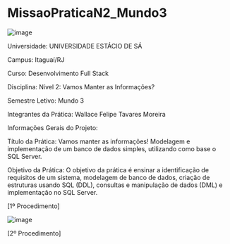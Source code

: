 # MissaoPraticaN2_Mundo3
 ![image](https://github.com/Wfelipetm/MissaoPraticaN2_Mundo3/assets/108297008/41324c9f-57ce-4236-b519-9b10ac00132b)








Universidade: UNIVERSIDADE ESTÁCIO DE SÁ

Campus: Itaguaí/RJ

Curso: Desenvolvimento Full Stack

Disciplina: Nível 2: Vamos Manter as Informações?

Semestre Letivo: Mundo 3

Integrantes da Prática: Wallace Felipe Tavares Moreira

Informações Gerais do Projeto:

Título da Prática: Vamos manter as informações! Modelagem e implementação de um banco de dados simples, utilizando como base o SQL Server.

Objetivo da Prática: O objetivo da prática é ensinar a identificação de requisitos de um sistema, modelagem de banco de dados, criação de estruturas usando SQL (DDL), consultas e manipulação de dados (DML) e implementação no SQL Server.



[1º Procedimento]

![image](https://github.com/Wfelipetm/MissaoPraticaN2_Mundo3/assets/108297008/f3654277-bc65-41b8-91ec-3bf041c53a39)






[2º Procedimento]









